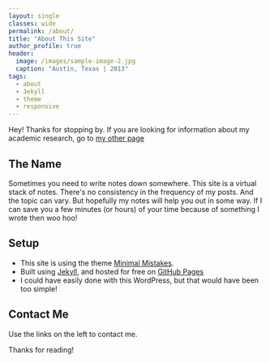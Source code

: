 ```yaml
---
layout: single
classes: wide
permalink: /about/
title: "About This Site"
author_profile: true
header:
  image: /images/sample-image-2.jpg
  caption: "Austin, Texas | 2013"
tags:
  - about
  - Jekyll
  - theme
  - responsive
---
```


Hey! Thanks for stopping by. If you are looking for information about my academic research, go to [my other page](https://darenmeiri.wordpress.com/)

## The Name

Sometimes you need to write notes down somewhere. This site is a virtual stack of notes. There's no consistency in the frequency of my posts. And the topic can vary. But hopefully my notes will help you out in some way. If I can save you a few minutes (or hours) of your time because of something I wrote then woo hoo!

## Setup

* This site is using the theme [Minimal Mistakes](https://mmistakes.github.io/minimal-mistakes/).
* Built using [Jekyll](http://jekyllrb.com), and hosted for free on [GitHub Pages](https://pages.github.com)
* I could have easily done with this WordPress, but that would have been too simple!

## Contact Me

Use the links on the left to contact me.

Thanks for reading!
